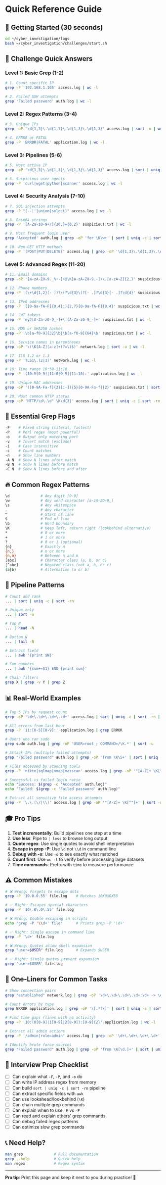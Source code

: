# Quick Reference Guide

## 🚀 Getting Started (30 seconds)

```bash
cd ~/cyber_investigation/logs
bash ~/cyber_investigation/challenges/start.sh
```

## 📝 Challenge Quick Answers

### Level 1: Basic Grep (1-2)
```bash
# 1. Count specific IP
grep -F '192.168.1.105' access.log | wc -l

# 2. Failed SSH attempts
grep 'Failed password' auth.log | wc -l
```

### Level 2: Regex Patterns (3-4)
```bash
# 3. Unique IPs
grep -oP '\d{1,3}\.\d{1,3}\.\d{1,3}\.\d{1,3}' access.log | sort -u | wc -l

# 4. ERROR or FATAL
grep -P 'ERROR|FATAL' application.log | wc -l
```

### Level 3: Pipelines (5-6)
```bash
# 5. Most active IP
grep -oP '\d{1,3}\.\d{1,3}\.\d{1,3}\.\d{1,3}' access.log | sort | uniq -c | sort -rn | head -1 | awk '{print $2}'

# 6. Suspicious user agents
grep -P 'curl|wget|python|scanner' access.log | wc -l
```

### Level 4: Security Analysis (7-10)
```bash
# 7. SQL injection attempts
grep -P "(--|'|union|select)" access.log | wc -l

# 8. Base64 strings
grep -P '[A-Za-z0-9+/]{20,}={0,2}' suspicious.txt | wc -l

# 9. Most frequent login user
grep 'Accepted' auth.log | grep -oP 'for \K\w+' | sort | uniq -c | sort -rn | head -1 | awk '{print $2}'

# 10. Non-GET HTTP methods
grep -P '(POST|PUT|DELETE)' access.log | grep -oP '\d{1,3}\.\d{1,3}\.\d{1,3}\.\d{1,3}' | sort -u | wc -l
```

### Level 5: Advanced Regex (11-20)
```bash
# 11. Email domains
grep -oP '[a-zA-Z0-9._%+-]+@\K[a-zA-Z0-9.-]+\.[a-zA-Z]{2,}' suspicious.txt | sort -u | wc -l

# 12. Phone numbers
grep -P '(\+\d{1,2}[- ])?\(?\d{3}\)?[- .]?\d{3}[- .]?\d{4}' suspicious.txt | wc -l

# 13. IPv6 addresses
grep -P '([0-9a-fA-F]{0,4}:){2,7}[0-9a-fA-F]{0,4}' suspicious.txt | wc -l

# 14. JWT tokens
grep -P 'eyJ[A-Za-z0-9_-]+\.[A-Za-z0-9_-]+' suspicious.txt | wc -l

# 15. MD5 or SHA256 hashes
grep -P '\b[a-f0-9]{32}\b|\b[a-f0-9]{64}\b' suspicious.txt | wc -l

# 16. Service names in parentheses
grep -oP '\(\K[A-Z][a-z]+(?=\)$)' network.log | sort -u | wc -l

# 17. TLS 1.2 or 1.3
grep -P 'TLS1\.(2|3)' network.log | wc -l

# 18. Time range 10:50-11:10
grep -P '(10:5[0-9]|11:0[0-9]|11:10):' application.log | wc -l

# 19. Unique MAC addresses
grep -oP '([0-9A-Fa-f]{2}[:-]){5}[0-9A-Fa-f]{2}' suspicious.txt | sort -u | wc -l

# 20. Most common HTTP status
grep -oP 'HTTP/\d\.\d" \K\d{3}' access.log | sort | uniq -c | sort -rn | head -1 | awk '{print $2}'
```

## 🎯 Essential Grep Flags

```bash
-F    # Fixed string (literal, fastest)
-P    # Perl regex (most powerful)
-o    # Output only matching part
-v    # Invert match (exclude)
-i    # Case insensitive
-c    # Count matches
-n    # Show line numbers
-A N  # Show N lines after match
-B N  # Show N lines before match
-C N  # Show N lines before and after
```

## 🔥 Common Regex Patterns

```bash
\d              # Any digit [0-9]
\w              # Any word character [a-zA-Z0-9_]
\s              # Any whitespace
.               # Any character
^               # Start of line
$               # End of line
\b              # Word boundary
\K              # Keep left, return right (lookbehind alternative)
*               # 0 or more
+               # 1 or more
?               # 0 or 1 (optional)
{n}             # Exactly n
{n,}            # n or more
{n,m}           # Between n and m
[abc]           # Character class (a, b, or c)
[^abc]          # Negated class (not a, b, or c)
(a|b)           # Alternation (a or b)
```

## 💪 Pipeline Patterns

```bash
# Count and rank
... | sort | uniq -c | sort -rn

# Unique only
... | sort -u

# Top N
... | head -N

# Bottom N
... | tail -N

# Extract field
... | awk '{print $N}'

# Sum numbers
... | awk '{sum+=$1} END {print sum}'

# Chain filters
grep X | grep -v Y | grep Z
```

## 📊 Real-World Examples

```bash
# Top 5 IPs by request count
grep -oP '\d+\.\d+\.\d+\.\d+' access.log | sort | uniq -c | sort -rn | head -5

# All errors from last hour
grep -P '11:[0-5][0-9]:' application.log | grep ERROR

# Users who ran sudo
grep sudo auth.log | grep -oP 'USER=root ; COMMAND=/\K.*' | sort -u

# Attack IPs (multiple failed attempts)
grep "Failed password" auth.log | grep -oP 'from \K\S+' | sort | uniq -c | sort -rn

# Files accessed by scanning tools
grep -P 'nikto|sqlmap|nmap|masscan' access.log | grep -oP '"[A-Z]+ \K[^"?]+' | sort -u

# Successful vs failed login ratio
echo "Success: $(grep -c 'Accepted' auth.log)"
echo "Failed: $(grep -c 'Failed password' auth.log)"

# Extract all sensitive file access attempts
grep -P '\.\.(\/|\\)' access.log | grep -oP '"[A-Z]+ \K[^"]+' | sort -u
```

## 🎓 Pro Tips

1. **Test incrementally**: Build pipelines one step at a time
2. **Use less**: Pipe to `| less` to browse long output
3. **Quote regex**: Use single quotes to avoid shell interpretation
4. **Escape in grep -P**: Use `\d` not `\\d` in command line
5. **Debug with -o**: Use `-o` to see exactly what matched
6. **Count first**: Use `wc -l` to verify before processing large datasets
7. **Time commands**: Prefix with `time` to measure performance

## ⚠️ Common Mistakes

```bash
# ❌ Wrong: Forgets to escape dots
grep -P '10.0.0.55' file.log    # Matches 10X0X0X55

# ✅ Right: Escapes special characters
grep -P '10\.0\.0\.55' file.log

# ❌ Wrong: Double escaping in scripts
echo "grep -P '\\d+' file"      # Prints grep -P '\d+'

# ✅ Right: Single escape in command line
grep -P '\d+' file.log

# ❌ Wrong: Quotes allow shell expansion
grep "user=$USER" file.log      # Expands $USER

# ✅ Right: Single quotes prevent expansion
grep 'user=$USER' file.log
```

## 📱 One-Liners for Common Tasks

```bash
# Show connection pairs
grep "established" network.log | grep -oP '\d+\.\d+\.\d+\.\d+:\d+ -> \d+\.\d+\.\d+\.\d+:\d+'

# Count errors by type
grep ERROR application.log | grep -oP '\[.*?\]' | sort | uniq -c | sort -rn

# Find time gaps (lines with no activity)
grep -P '10:(0[0-9]|1[0-9]|2[0-9]):[0-9]{2}' application.log | wc -l

# Extract all admin actions
grep -P '/admin|role=admin' access.log | grep -oP '\d+\.\d+\.\d+\.\d+' | sort -u

# Identify brute force sources
grep "Failed password" auth.log | grep -oP 'from \K[\d.]+' | sort | uniq -c | awk '$1 >= 5'
```

## 🎯 Interview Prep Checklist

- [ ] Can explain what `-F`, `-P`, and `-o` do
- [ ] Can write IP address regex from memory
- [ ] Can build `sort | uniq -c | sort -rn` pipeline
- [ ] Can extract specific fields with `awk`
- [ ] Can use lookahead/lookbehind (`\K`)
- [ ] Can chain multiple grep commands
- [ ] Can explain when to use `-F` vs `-P`
- [ ] Can read and explain others' grep commands
- [ ] Can debug failed regex patterns
- [ ] Can optimize slow grep commands

## 📞 Need Help?

```bash
man grep              # Full documentation
grep --help           # Quick help
man regex             # Regex syntax
```

---

**Pro tip**: Print this page and keep it next to you during practice! 🎯